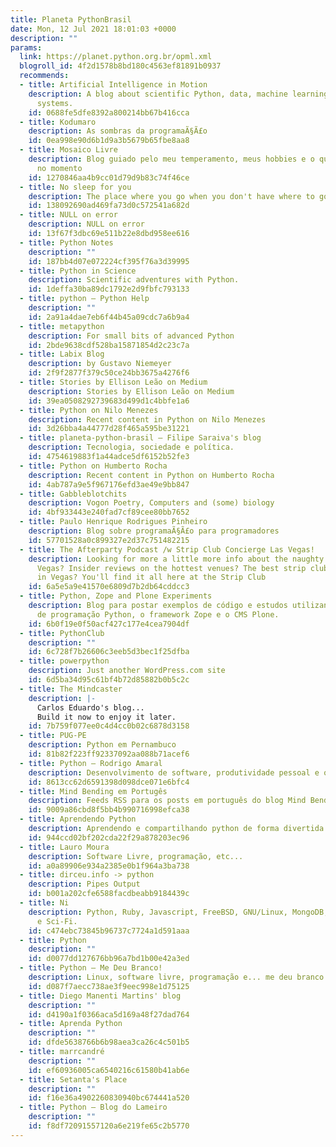 ```yaml
---
title: Planeta PythonBrasil
date: Mon, 12 Jul 2021 18:01:03 +0000
description: ""
params:
  link: https://planet.python.org.br/opml.xml
  blogroll_id: 4f2d1578b8bd180c4563ef81891b0937
  recommends:
  - title: Artificial Intelligence in Motion
    description: A blog about scientific Python, data, machine learning and recommender
      systems.
    id: 0688fe5dfe8392a800214bb67b416cca
  - title: Kodumaro
    description: As sombras da programaÃ§Ã£o
    id: 0ea998e90d6b1d9a3b5679b65fbe8aa8
  - title: Mosaico Livre
    description: Blog guiado pelo meu temperamento, meus hobbies e o que me atrai
      no momento
    id: 1270846aa4b9cc01d79d9b83c74f46ce
  - title: No sleep for you
    description: The place where you go when you don't have where to go.
    id: 138092690ad469fa73d0c572541a682d
  - title: NULL on error
    description: NULL on error
    id: 13f67f3dbc69e511b22e8dbd958ee616
  - title: Python Notes
    description: ""
    id: 187bb4d07e072224cf395f76a3d39995
  - title: Python in Science
    description: Scientific adventures with Python.
    id: 1deffa30ba89dc1792e2d9fbfc793133
  - title: python – Python Help
    description: ""
    id: 2a91a4dae7eb6f44b45a09cdc7a6b9a4
  - title: metapython
    description: For small bits of advanced Python
    id: 2bde9638cdf528ba15871854d2c23c7a
  - title: Labix Blog
    description: by Gustavo Niemeyer
    id: 2f9f2877f379c50ce24bb3675a4276f6
  - title: Stories by Ellison Leão on Medium
    description: Stories by Ellison Leão on Medium
    id: 39ea0508292739683d499d1c4bbfe1a6
  - title: Python on Nilo Menezes
    description: Recent content in Python on Nilo Menezes
    id: 3d26bba4a44777d28f465a595be31221
  - title: planeta-python-brasil – Filipe Saraiva's blog
    description: Tecnologia, sociedade e política.
    id: 4754619883f1a44adce5df6152b52fe3
  - title: Python on Humberto Rocha
    description: Recent content in Python on Humberto Rocha
    id: 4ab787a9e5f967176efd3ae49e9bb847
  - title: Gabbleblotchits
    description: Vogon Poetry, Computers and (some) biology
    id: 4bf933443e240fad7cf89cee80bb7652
  - title: Paulo Henrique Rodrigues Pinheiro
    description: Blog sobre programaÃ§Ã£o para programadores
    id: 57701528a0c899327e2d37c751482215
  - title: The Afterparty Podcast /w Strip Club Concierge Las Vegas!
    description: Looking for more a little more info about the naughty side of Las
      Vegas? Insider reviews on the hottest venues? The best strip clubs worth visiting
      in Vegas? You'll find it all here at the Strip Club
    id: 6a5e5a9e41570e6809d7b2db64cddcc3
  - title: Python, Zope and Plone Experiments
    description: Blog para postar exemplos de código e estudos utilizando a linguagem
      de programação Python, o framework Zope e o CMS Plone.
    id: 6b0f19e0f50acf427c177e4cea7904df
  - title: PythonClub
    description: ""
    id: 6c728f7b26606c3eeb5d3bec1f25dfba
  - title: powerpython
    description: Just another WordPress.com site
    id: 6d5ba34d95c61bf4b72d85882b0b5c2c
  - title: The Mindcaster
    description: |-
      Carlos Eduardo's blog...
      Build it now to enjoy it later.
    id: 7b759f077ee0c4d4cc0b02c6878d3158
  - title: PUG-PE
    description: Python em Pernambuco
    id: 81b82f223ff92337092aa088b71acef6
  - title: Python – Rodrigo Amaral
    description: Desenvolvimento de software, produtividade pessoal e o mundo ao redor
    id: 8613cc62d6591398d098dce071e6bfc4
  - title: Mind Bending em Portugês
    description: Feeds RSS para os posts em português do blog Mind Bending
    id: 9009a86cbd8f5bb4b990716998efca38
  - title: Aprendendo Python
    description: Aprendendo e compartilhando python de forma divertida :)
    id: 944ccd02bf202cda22f29a878203ec96
  - title: Lauro Moura
    description: Software Livre, programação, etc...
    id: a0a89906e934a2385e0b1f964a3ba738
  - title: dirceu.info -> python
    description: Pipes Output
    id: b001a202cfe6588facdbeabb9184439c
  - title: Ni
    description: Python, Ruby, Javascript, FreeBSD, GNU/Linux, MongoDB, PostgreSQL
      e Sci-Fi.
    id: c474ebc73845b96737c7724a1d591aaa
  - title: Python
    description: ""
    id: d0077dd127676bb96a7bd1b00e42a3ed
  - title: Python – Me Deu Branco!
    description: Linux, software livre, programação e... me deu branco
    id: d087f7aecc738ae3f9eec998e1d75125
  - title: Diego Manenti Martins' blog
    description: ""
    id: d4190a1f0366aca5d169a48f27dad764
  - title: Aprenda Python
    description: ""
    id: dfde5638766b6b98aea3ca26c4c501b5
  - title: marrcandré
    description: ""
    id: ef60936005ca6540216c61580b41ab6e
  - title: Setanta's Place
    description: ""
    id: f16e36a4902260830940bc674441a520
  - title: Python – Blog do Lameiro
    description: ""
    id: f8df72091557120a6e219fe65c2b5770
---
```

